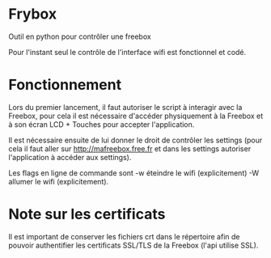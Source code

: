 # Frybox
Outil en python pour contrôler une freebox

Pour l'instant seul le contrôle de l'interface wifi est fonctionnel et codé.

# Fonctionnement
Lors du premier lancement, il faut autoriser le script à interagir avec la Freebox, pour cela il est nécessaire
d'accéder physiquement à la Freebox et à son écran LCD + Touches pour accepter l'application.

Il est nécessaire ensuite de lui donner le droit de contrôler les settings (pour cela il faut aller sur
http://mafreebox.free.fr et dans les settings autoriser l'application à accéder aux settings).

Les flags en ligne de commande sont -w éteindre le wifi (explicitement) -W allumer le wifi (explicitement).


# Note sur les certificats
Il est important de conserver les fichiers crt dans le répertoire afin de pouvoir authentifier les certificats
SSL/TLS de la Freebox (l'api utilise SSL).